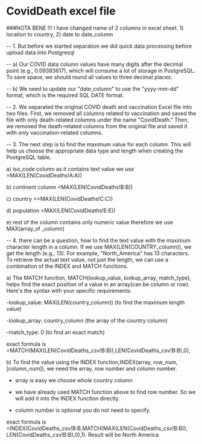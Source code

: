 # CovidDeath excel file

###NOTA BENE !!! I have changed name of 2 columns in excel sheet. 1) location to country, 2) date to date_column

-- 1. But before we started separation we did quick data processing before upload data into Postgresql

-- a) Our COVID data column values have many digits after the decimal point (e.g., 0.09383617), which will consume a lot of storage in PostgreSQL. To save space, we should round all values to three decimal places.

-- b) We need to update our "date_column" to use the "yyyy-mm-dd" format, which is the required SQL DATE format.

-- 2. We separated the original COVID death and vaccination Excel file into two files. First, we removed all columns related to vaccination and saved the file with only death-related columns under the name "CovidDeath." Then, we removed the death-related columns from the original file and saved it with only vaccination-related columns.

-- 3. The next step is to find the maximum value for each column. This will help us choose the appropriate data type and length when creating the PostgreSQL table.

  a) iso_code column as it contains text value we use  =MAX(LEN(CovidDeaths!A:A)) 

  b) continent column =MAX(LEN(CovidDeaths!B:B)) 

  c) country ==MAX(LEN(CovidDeaths!C:C)) 

  d) population =MAX(LEN(CovidDeaths!E:E)) 
  
  e) rest of the column contains only numeric value therefore we use MAX(array_of _column) 

-- 4. there can be a question, how to find the text value with the maximum character length in a column. If we use MAX(LEN(COUNTRY_column)), we get the length (e.g., 13). For example, "North_America" has 13 characters. To retrieve the actual text value, not just the length, we can use a combination of the INDEX and MATCH functions.

  a) The MATCH function, MATCH(lookup_value, lookup_array, match_type), helps find the exact position of a value in an array(can be column or row). Here's the syntax with your specific requirements:
  
  -lookup_value: MAX(LEN(country_column)) (to find the maximum length value)

  -lookup_array: country_column (the array of the country column)

  -match_type: 0 (to find an exact match)
  
  exact formula is =MATCH(MAX(LEN(CovidDeaths_csv!B:B)),LEN(CovidDeaths_csv!B:B),0), 

  b) To find the value using the INDEX function,INDEX(array, row_num, [column_num]), we need the array, row number and column number.
  
  - array is easy we choose whole country column
  
  - we have already used MATCH function above to find row number. So we will add it into the INDEX function directly.

  - column number is optional you do not need to specify.

  exact formula is =INDEX(CovidDeaths_csv!B:B,MATCH(MAX(LEN(CovidDeaths_csv!B:B)), LEN(CovidDeaths_csv!B:B),0),1). Result will be North America
  
